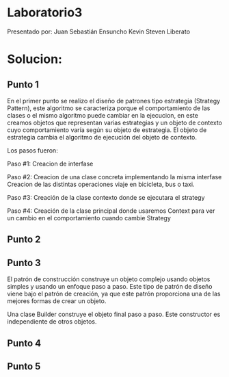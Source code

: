 # Laboratorio3

Presentado por:
Juan Sebastián Ensuncho
Kevin Steven Liberato


# Solucion:

## Punto 1
En el primer punto se realizo el diseño de patrones tipo estrategia (Strategy Pattern), este algoritmo se caracteriza porque el comportamiento de las clases o el mismo algoritmo puede cambiar en la ejecucion, en este creamos objetos que representan varias estrategias y un objeto de contexto cuyo comportamiento varía según su objeto de estrategia. El objeto de estrategia cambia el algoritmo de ejecución del objeto de contexto.

Los pasos fueron:

Paso #1:
Creacion de interfase

Paso #2:
Creacion de una clase concreta implementando la misma interfase
Creacion de las distintas operaciones viaje en bicicleta, bus o taxi.

Paso #3:
Creación de la clase contexto donde se ejecutara el strategy

Paso #4:
Creación de la clase principal donde usaremos Context para ver un cambio en el comportamiento cuando cambie Strategy


## Punto 2

## Punto 3
El patrón de construcción construye un objeto complejo usando objetos simples y usando un enfoque paso a paso. Este tipo de patrón de diseño viene bajo el patrón de creación, ya que este patrón proporciona una de las mejores formas de crear un objeto.

Una clase Builder construye el objeto final paso a paso. Este constructor es independiente de otros objetos.

## Punto 4

## Punto 5
